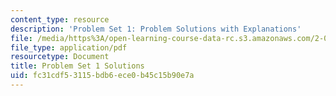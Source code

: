 ```yaml
---
content_type: resource
description: 'Problem Set 1: Problem Solutions with Explanations'
file: /media/https%3A/open-learning-course-data-rc.s3.amazonaws.com/2-003sc-engineering-dynamics-fall-2011/fc31cdf53115bdb6ece0b45c15b90e7a_MIT2_003SCF11_Pset1_sol.pdf
file_type: application/pdf
resourcetype: Document
title: Problem Set 1 Solutions
uid: fc31cdf5-3115-bdb6-ece0-b45c15b90e7a
---
```


